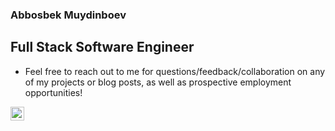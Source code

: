 ### Abbosbek Muydinboev 


## Full Stack Software Engineer

- Feel free to reach out to me for questions/feedback/collaboration on any of my projects or blog posts, as well as prospective employment opportunities!




[<img align="left" alt="codeSTACKr | LinkedIn" width="22px" src="https://cdn.jsdelivr.net/npm/simple-icons@v3/icons/linkedin.svg" />][linkedin]


<br />
<br />


[linkedin]: https://www.linkedin.com/in/abbosbek-muydinboev-7785b11b2/

